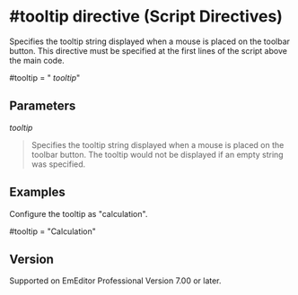 # \#tooltip directive (Script Directives)

Specifies the tooltip string displayed when a mouse is placed on the toolbar button. This directive must be specified at the first lines of the script above the main code.

#tooltip = " _tooltip_"

## Parameters

_tooltip_

> Specifies the tooltip string displayed when a mouse is placed on the toolbar button. The tooltip would not be displayed if an empty string was specified.

## Examples

Configure the tooltip as "calculation".

#tooltip = "Calculation"

## Version

Supported on EmEditor Professional Version 7.00 or later.